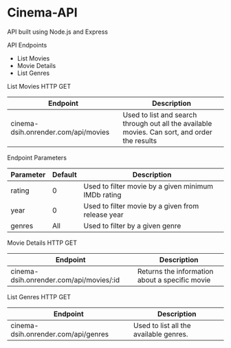 # Cinema-API
API built using Node.js and Express

API Endpoints
- List Movies
- Movie Details
- List Genres


List Movies
HTTP GET

| Endpoint           | Description |
| --------- | ------- |
| cinema-dsih.onrender.com/api/movies | Used to list and search through out all the available movies. Can sort, and order the results       |

Endpoint Parameters

| Parameter | Default |Description|
| --------- | ------- | ------- |
| rating    |    0    |   Used to filter movie by a given minimum IMDb rating      |
| year      |    0    |   Used to filter movie by a given from release year     |
| genres    |   All   |   Used to filter by a given genre    |


Movie Details
HTTP GET

| Endpoint           | Description |
| --------- | ------- |
| cinema-dsih.onrender.com/api/movies/:id |Returns the information about a specific movie|

List Genres
HTTP GET

| Endpoint           | Description |
| --------- | ------- |
| cinema-dsih.onrender.com/api/genres | Used to list all the available genres.|
